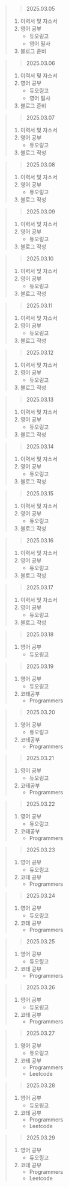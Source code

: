 > > 2025.03.05
> 1. 이력서 및 자소서
> 2. 영어 공부
>    - 듀오링고
>    - 영어 필사
> 3. 블로그 준비

> > 2025.03.06
> 1. 이력서 및 자소서
> 2. 영어 공부
>    - 듀오링고
>    - 영어 필사
> 3. 블로그 준비

> > 2025.03.07
> 1. 이력서 및 자소서
> 2. 영어 공부
>    - 듀오링고
> 3. 블로그 작성

> > 2025.03.08
> 1. 이력서 및 자소서
> 2. 영어 공부
>    - 듀오링고
> 3. 블로그 작성

> > 2025.03.09
> 1. 이력서 및 자소서
> 2. 영어 공부
>    - 듀오링고
> 3. 블로그 작성

> > 2025.03.10
> 1. 이력서 및 자소서
> 2. 영어 공부
>    - 듀오링고
> 3. 블로그 작성

> > 2025.03.11
> 1. 이력서 및 자소서
> 2. 영어 공부
>    - 듀오링고
> 3. 블로그 작성

> > 2025.03.12
> 1. 이력서 및 자소서
> 2. 영어 공부
>    - 듀오링고
> 3. 블로그 작성

> > 2025.03.13
> 1. 이력서 및 자소서
> 2. 영어 공부
>    - 듀오링고
> 3. 블로그 작성

> > 2025.03.14
> 1. 이력서 및 자소서
> 2. 영어 공부
>    - 듀오링고
> 3. 블로그 작성

> > 2025.03.15
> 1. 이력서 및 자소서
> 2. 영어 공부
>    - 듀오링고
> 3. 블로그 작성

> > 2025.03.16
> 1. 이력서 및 자소서
> 2. 영어 공부
>    - 듀오링고
> 3. 블로그 작성

> > 2025.03.17
> 1. 이력서 및 자소서
> 2. 영어 공부
>    - 듀오링고
> 3. 블로그 작성

> > 2025.03.18
> 1. 영어 공부
>    - 듀오링고

> > 2025.03.19
> 1. 영어 공부
>    - 듀오링고
> 2. 코테공부
>    - Programmers

> > 2025.03.20
> 1. 영어 공부
>    - 듀오링고
> 2. 코테공부
>    - Programmers

> > 2025.03.21
> 1. 영어 공부
>    - 듀오링고
> 2. 코테공부
>    - Programmers

> > 2025.03.22
> 1. 영어 공부
>    - 듀오링고
> 2. 코테공부
>    - Programmers

> > 2025.03.23
> 1. 영어 공부
>    - 듀오링고
> 2. 코테 공부
>    - Programmers

> > 2025.03.24
> 1. 영어 공부
>    - 듀오링고
> 2. 코테 공부
>    - Programmers

> > 2025.03.25
> 1. 영어 공부
>    - 듀오링고
> 2. 코테 공부
>    - Programmers

> > 2025.03.26
> 1. 영어 공부
>    - 듀오링고
> 2. 코테 공부
>    - Programmers

> > 2025.03.27
> 1. 영어 공부
>    - 듀오링고
> 2. 코테 공부
>    - Programmers
>    - Leetcode

> > 2025.03.28
> 1. 영어 공부
>    - 듀오링고
> 2. 코테 공부
>    - Programmers
>    - Leetcode

> > 2025.03.29
> 1. 영어 공부
>    - 듀오링고
> 2. 코테 공부
>    - Programmers
>    - Leetcode
